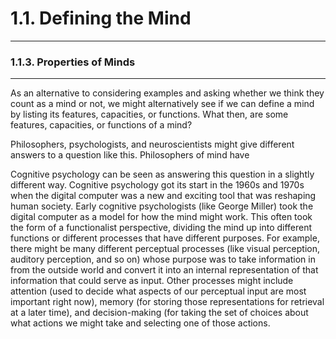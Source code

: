 # 1.1. Defining the Mind

---
### 1.1.3. Properties of Minds

---
As an alternative to considering examples and asking whether we think they count as a mind or not, we might alternatively see if we can define a mind by listing its features, capacities, or functions. What then, are some features, capacities, or functions of a mind?

Philosophers, psychologists, and neuroscientists might give different answers to a question like this. Philosophers of mind have 

Cognitive psychology can be seen as answering this question in a slightly different way. Cognitive psychology got its start in the 1960s and 1970s when the digital computer was a new and exciting tool that was reshaping human society. Early cognitive psychologists (like George Miller) took the digital computer as a model for how the   mind might work. This often took the form of a functionalist perspective, dividing the mind up into different functions or different processes that have different purposes. For example, there might be many different perceptual processes (like visual perception, auditory perception, and so on) whose purpose was to take information in from the outside world and convert it into an internal representation of that information that could serve as input. Other processes might include attention (used to decide what aspects of our perceptual input are most important right now), memory (for storing those representations for retrieval at a later time), and decision-making (for taking the set of choices about what actions we might take and selecting one of those actions.


